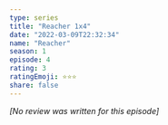 ```yaml
---
type: series
title: "Reacher 1x4"
date: "2022-03-09T22:32:34"
name: "Reacher"
season: 1
episode: 4
rating: 3
ratingEmoji: ⭐️⭐️⭐️
share: false
---
```


_[No review was written for this episode]_
